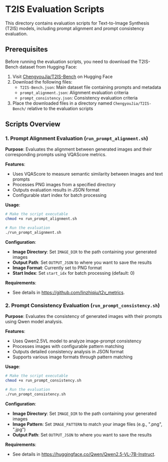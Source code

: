 # T2IS Evaluation Scripts

This directory contains evaluation scripts for Text-to-Image Synthesis (T2IS) models, including prompt alignment and prompt consistency evaluation.

## Prerequisites

Before running the evaluation scripts, you need to download the T2IS-Bench dataset from Hugging Face:

1. Visit [ChengyouJia/T2IS-Bench](https://huggingface.co/datasets/ChengyouJia/T2IS-Bench) on Hugging Face
2. Download the following files:
   - `T2IS-Bench.json`: Main dataset file containing prompts and metadata
   - `prompt_alignment.json`: Alignment evaluation criteria
   - `prompt_consistency.json`: Consistency evaluation criteria
3. Place the downloaded files in a directory named `ChengyouJia/T2IS-Bench/` relative to the evaluation scripts


## Scripts Overview

### 1. Prompt Alignment Evaluation (`run_prompt_alignment.sh`)

**Purpose**: Evaluates the alignment between generated images and their corresponding prompts using VQAScore metrics.

**Features**:
- Uses VQAScore to measure semantic similarity between images and text prompts
- Processes PNG images from a specified directory
- Outputs evaluation results in JSON format
- Configurable start index for batch processing

**Usage**:
```bash
# Make the script executable
chmod +x run_prompt_alignment.sh

# Run the evaluation
./run_prompt_alignment.sh
```

**Configuration**:
- **Image Directory**: Set `IMAGE_DIR` to the path containing your generated images
- **Output Path**: Set `OUTPUT_JSON` to where you want to save the results
- **Image Format**: Currently set to PNG format
- **Start Index**: Set `start_idx` for batch processing (default: 0)

**Requirements**:
- See details in https://github.com/linzhiqiu/t2v_metrics.

### 2. Prompt Consistency Evaluation (`run_prompt_consistency.sh`)

**Purpose**: Evaluates the consistency of generated images with their prompts using Qwen model analysis.

**Features**:
- Uses Qwen2.5VL model to analyze image-prompt consistency
- Processes images with configurable pattern matching
- Outputs detailed consistency analysis in JSON format
- Supports various image formats through pattern matching

**Usage**:
```bash
# Make the script executable
chmod +x run_prompt_consistency.sh

# Run the evaluation
./run_prompt_consistency.sh
```

**Configuration**:
- **Image Directory**: Set `IMAGE_DIR` to the path containing your generated images
- **Image Pattern**: Set `IMAGE_PATTERN` to match your image files (e.g., ".png", ".jpg")
- **Output Path**: Set `OUTPUT_JSON` to where you want to save the results

**Requirements**:
- See details in https://huggingface.co/Qwen/Qwen2.5-VL-7B-Instruct.
